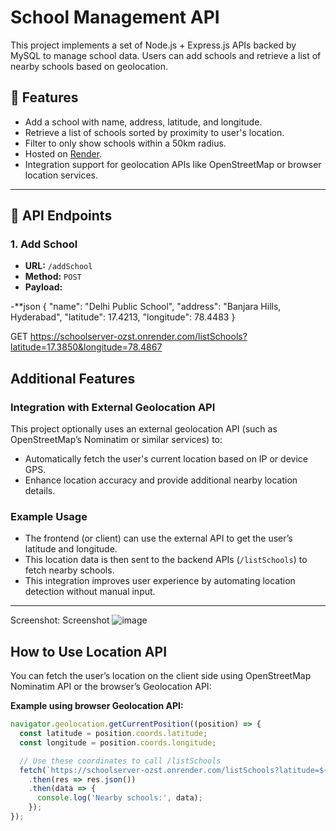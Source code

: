 # School Management API

This project implements a set of Node.js + Express.js APIs backed by MySQL to manage school data. Users can add schools and retrieve a list of nearby schools based on geolocation.

## 📌 Features

- Add a school with name, address, latitude, and longitude.
- Retrieve a list of schools sorted by proximity to user's location.
- Filter to only show schools within a 50km radius.
- Hosted on [Render](https://schoolserver-ozst.onrender.com).
- Integration support for geolocation APIs like OpenStreetMap or browser location services.

---

## 🚀 API Endpoints

### 1. Add School

- **URL:** `/addSchool`
- **Method:** `POST`
- **Payload:**

-**json
{
  "name": "Delhi Public School",
  "address": "Banjara Hills, Hyderabad",
  "latitude": 17.4213,
  "longitude": 78.4483
}

GET https://schoolserver-ozst.onrender.com/listSchools?latitude=17.3850&longitude=78.4867



## Additional Features

### Integration with External Geolocation API

This project optionally uses an external geolocation API (such as OpenStreetMap’s Nominatim or similar services) to:

- Automatically fetch the user's current location based on IP or device GPS.
- Enhance location accuracy and provide additional nearby location details.

### Example Usage

- The frontend (or client) can use the external API to get the user’s latitude and longitude.
- This location data is then sent to the backend APIs (`/listSchools`) to fetch nearby schools.
- This integration improves user experience by automating location detection without manual input.

---

Screenshot:
Screenshot
![image](https://github.com/user-attachments/assets/28cd5756-38eb-4643-8c29-8c547f566a97)

## How to Use Location API

You can fetch the user’s location on the client side using OpenStreetMap Nominatim API or the browser’s Geolocation API:

**Example using browser Geolocation API:**

```js
navigator.geolocation.getCurrentPosition((position) => {
  const latitude = position.coords.latitude;
  const longitude = position.coords.longitude;

  // Use these coordinates to call /listSchools
  fetch(`https://schoolserver-ozst.onrender.com/listSchools?latitude=${latitude}&longitude=${longitude}`)
    .then(res => res.json())
    .then(data => {
      console.log('Nearby schools:', data);
    });
});



